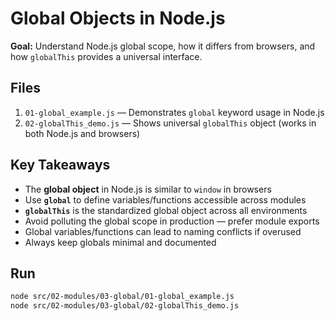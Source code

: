# Global Objects in Node.js

**Goal:** Understand Node.js global scope, how it differs from browsers, and how `globalThis` provides a universal interface.

## Files
1. `01-global_example.js` — Demonstrates `global` keyword usage in Node.js  
2. `02-globalThis_demo.js` — Shows universal `globalThis` object (works in both Node.js and browsers)

## Key Takeaways
- The **global object** in Node.js is similar to `window` in browsers  
- Use **`global`** to define variables/functions accessible across modules  
- **`globalThis`** is the standardized global object across all environments  
- Avoid polluting the global scope in production — prefer module exports  
- Global variables/functions can lead to naming conflicts if overused  
- Always keep globals minimal and documented

## Run
```bash
node src/02-modules/03-global/01-global_example.js
node src/02-modules/03-global/02-globalThis_demo.js
```